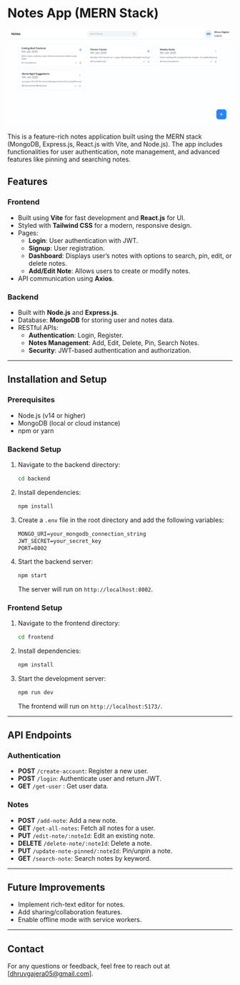 # Notes App (MERN Stack)

![Dashboard Screenshot](./frontend/src/assets/images/Dashboard.png)

This is a feature-rich notes application built using the MERN stack (MongoDB, Express.js, React.js with Vite, and Node.js). The app includes functionalities for user authentication, note management, and advanced features like pinning and searching notes.

## Features

### Frontend

- Built using **Vite** for fast development and **React.js** for UI.
- Styled with **Tailwind CSS** for a modern, responsive design.
- Pages:
  - **Login**: User authentication with JWT.
  - **Signup**: User registration.
  - **Dashboard**: Displays user’s notes with options to search, pin, edit, or delete notes.
  - **Add/Edit Note**: Allows users to create or modify notes.
- API communication using **Axios**.

### Backend

- Built with **Node.js** and **Express.js**.
- Database: **MongoDB** for storing user and notes data.
- RESTful APIs:
  - **Authentication**: Login, Register.
  - **Notes Management**: Add, Edit, Delete, Pin, Search Notes.
  - **Security**: JWT-based authentication and authorization.

---

## Installation and Setup

### Prerequisites

- Node.js (v14 or higher)
- MongoDB (local or cloud instance)
- npm or yarn

### Backend Setup

1. Navigate to the backend directory:
   ```bash
   cd backend
   ```
2. Install dependencies:
   ```bash
   npm install
   ```
3. Create a `.env` file in the root directory and add the following variables:
   ```env
   MONGO_URI=your_mongodb_connection_string
   JWT_SECRET=your_secret_key
   PORT=8002
   ```
4. Start the backend server:
   ```bash
   npm start
   ```
   The server will run on `http://localhost:8002`.

### Frontend Setup

1. Navigate to the frontend directory:
   ```bash
   cd frontend
   ```
2. Install dependencies:
   ```bash
   npm install
   ```
3. Start the development server:
   ```bash
   npm run dev
   ```
   The frontend will run on `http://localhost:5173/`.

---

## API Endpoints

### Authentication

- **POST** `/create-account`: Register a new user.
- **POST** `/login`: Authenticate user and return JWT.
- **GET** `/get-user` : Get user data.

### Notes

- **POST** `/add-note`: Add a new note.
- **GET** `/get-all-notes`: Fetch all notes for a user.
- **PUT** `/edit-note/:noteId`: Edit an existing note.
- **DELETE** `/delete-note/:noteId`: Delete a note.
- **PUT** `/update-note-pinned/:noteId`: Pin/unpin a note.
- **GET** `/search-note`: Search notes by keyword.

---

## Future Improvements

- Implement rich-text editor for notes.
- Add sharing/collaboration features.
- Enable offline mode with service workers.

---

## Contact

For any questions or feedback, feel free to reach out at [dhruvgajera05@gmail.com].

